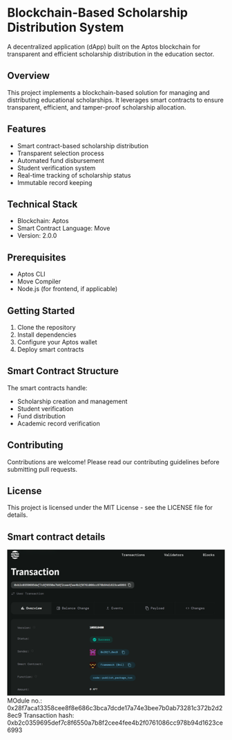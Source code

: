 # Blockchain-Based Scholarship Distribution System

A decentralized application (dApp) built on the Aptos blockchain for transparent and efficient scholarship distribution in the education sector.

## Overview

This project implements a blockchain-based solution for managing and distributing educational scholarships. It leverages smart contracts to ensure transparent, efficient, and tamper-proof scholarship allocation.

## Features

- Smart contract-based scholarship distribution
- Transparent selection process
- Automated fund disbursement
- Student verification system
- Real-time tracking of scholarship status
- Immutable record keeping

## Technical Stack

- Blockchain: Aptos
- Smart Contract Language: Move
- Version: 2.0.0

## Prerequisites

- Aptos CLI
- Move Compiler
- Node.js (for frontend, if applicable)

## Getting Started

1. Clone the repository
2. Install dependencies
3. Configure your Aptos wallet
4. Deploy smart contracts

## Smart Contract Structure

The smart contracts handle:
- Scholarship creation and management
- Student verification
- Fund distribution
- Academic record verification

## Contributing

Contributions are welcome! Please read our contributing guidelines before submitting pull requests.

## License

This project is licensed under the MIT License - see the LICENSE file for details.

## Smart contract details
![alt text](image-1.png)
MOdule no.: 0x28f7aca13358cee8f8e686c3bca7dcde17a74e3bee7b0ab73281c372b2d28ec9
Transaction hash: 0xb2c0359695def7c8f6550a7b8f2cee4fee4b2f0761086cc978b94d1623ce6993